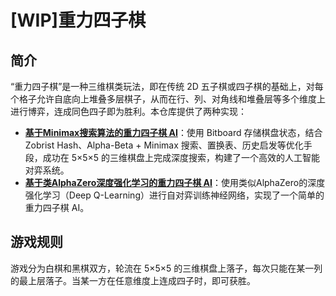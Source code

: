 # [WIP]重力四子棋

## 简介

“重力四子棋”是一种三维棋类玩法，即在传统 2D 五子棋或四子棋的基础上，对每个格子允许自底向上堆叠多层棋子，从而在行、列、对角线和堆叠层等多个维度上进行博弈，连成同色四子即为胜利。本仓库提供了两种实现：

- **[基于Minimax搜索算法的重力四子棋 AI](./minimax)**：使用 Bitboard 存储棋盘状态，结合 Zobrist Hash、Alpha-Beta + Minimax 搜索、置换表、历史启发等优化手段，成功在 5×5×5 的三维棋盘上完成深度搜索，构建了一个高效的人工智能对弈系统。
- **[基于类AlphaZero深度强化学习的重力四子棋 AI](./dqn)**：使用类似AlphaZero的深度强化学习（Deep Q-Learning）进行自对弈训练神经网络，实现了一个简单的重力四子棋 AI。

## 游戏规则

游戏分为白棋和黑棋双方，轮流在 5×5×5 的三维棋盘上落子，每次只能在某一列的最上层落子。当某一方在任意维度上连成四子时，即可获胜。
